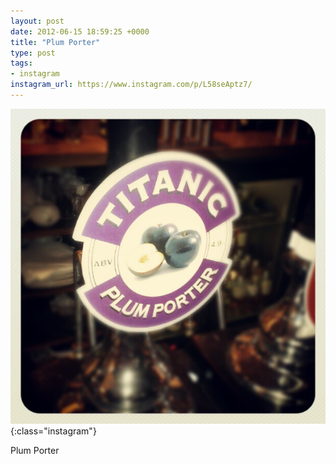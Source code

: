 ```yaml
---
layout: post
date: 2012-06-15 18:59:25 +0000
title: "Plum Porter"
type: post
tags:
- instagram
instagram_url: https://www.instagram.com/p/L58seAptz7/
---
```


![Instagram - L58seAptz7](/assets/L58seAptz7.jpg){:class="instagram"}

Plum Porter
